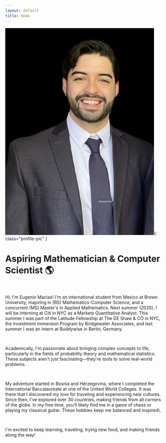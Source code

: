 ```yaml
---
layout: default
title: Home
---
```

![Profile Picture](/assets/images/gportfolio_profile_picture.png){: class="profile-pic" }
<div class="center">
    <h1>Aspiring Mathematician & Computer Scientist 🌎 </h1>
</div>
<br>
<p >Hi, I'm Eugenio Macias! I'm an international student from Mexico at Brown University, majoring in (BS) Mathematics-Computer Science, and a concurrent (MS) Master's in Applied Mathematics. Next summer (2025), I will be interning at Citi in NYC as a Markets Quantitative Analyst. This summer I was part of the Latitude Fellowship at The DE Shaw & CO in NYC, the Investment Immersion Program by Bridgewater Associates, and last summer I was an intern at Buddywise in Berlin, Germany.</p>
<br>

<p >Academically, I'm passionate about bringing complex concepts to life, particularly in the fields of probability theory and  mathematical statistics. These subjects aren't just fascinating—they're tools to solve real-world problems.</p>
<br>

<p >My adventure started in Bosnia and Herzegovina, where I completed the International Baccalaureate at one of the United World Colleges. It was there that I discovered my love for traveling and experiencing new cultures. Since then, I've explored over 30 countries, making friends from all corners of the globe. In my free time, you'll likely find me in a game of chess or playing my classical guitar. These hobbies keep me balanced and inspired\.</p>
<br>

<p class="animated-text">I'm excited to keep learning, traveling, trying new food, and making friends along the way!</p>
<br><br><br><br><br>

